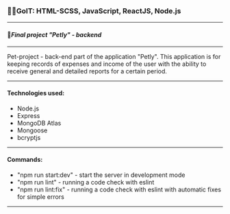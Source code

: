 ### :blue_heart::yellow_heart:GoIT: HTML-SCSS, JavaScript, ReactJS, Node.js

---

#### :link:**_Final project "Petly" - backend_**

---

Pet-project - back-end part of the application "Petly". This application is for keeping records of expenses and income of the user with the ability to receive general and detailed reports for a certain period.

---

#### Technologies used:

- Node.js
- Express
- MongoDB Atlas
- Mongoose
- bcryptjs

---

#### Commands:

- "npm run start:dev" - start the server in development mode
- "npm run lint" - running a code check with eslint
- "npm run lint:fix" - running a code check with eslint with automatic fixes for simple errors

---
